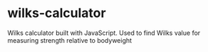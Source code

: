 # wilks-calculator
Wilks calculator built with JavaScript.  Used to find Wilks value for measuring strength relative to bodyweight

